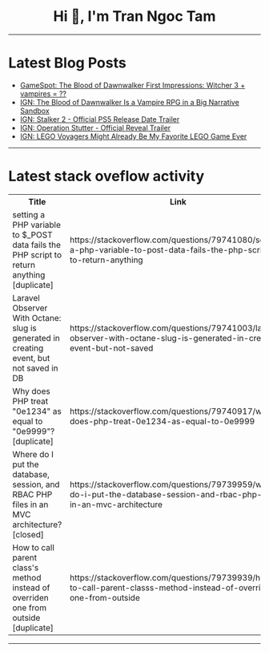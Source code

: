 <h1 align="center">Hi 👋, I'm Tran Ngoc Tam</h1>

---

# Latest Blog Posts 
<!-- BLOG-POST-LIST:START -->
- [GameSpot: The Blood of Dawnwalker First Impressions: Witcher 3 + vampires = ??](https://dev.to/gg_news/gamespot-the-blood-of-dawnwalker-first-impressions-witcher-3-vampires--510o)
- [IGN: The Blood of Dawnwalker Is a Vampire RPG in a Big Narrative Sandbox](https://dev.to/gg_news/ign-the-blood-of-dawnwalker-is-a-vampire-rpg-in-a-big-narrative-sandbox-1bda)
- [IGN: Stalker 2 - Official PS5 Release Date Trailer](https://dev.to/gg_news/ign-stalker-2-official-ps5-release-date-trailer-5953)
- [IGN: Operation Stutter - Official Reveal Trailer](https://dev.to/gg_news/ign-operation-stutter-official-reveal-trailer-1273)
- [IGN: LEGO Voyagers Might Already Be My Favorite LEGO Game Ever](https://dev.to/gg_news/ign-lego-voyagers-might-already-be-my-favorite-lego-game-ever-4og4)
<!-- BLOG-POST-LIST:END -->

---

# Latest stack oveflow activity
<table>
  <tr><th>Title</th><th>Link</th></tr>
  <!-- STACKOVERFLOW:START --><tr><td>setting a PHP variable to $_POST data fails the PHP script to return anything [duplicate]</td><td>https://stackoverflow.com/questions/79741080/setting-a-php-variable-to-post-data-fails-the-php-script-to-return-anything</td></tr><tr><td>Laravel Observer With Octane: slug is generated in creating event, but not saved in DB</td><td>https://stackoverflow.com/questions/79741003/laravel-observer-with-octane-slug-is-generated-in-creating-event-but-not-saved</td></tr><tr><td>Why does PHP treat &quot;0e1234&quot; as equal to &quot;0e9999&quot;? [duplicate]</td><td>https://stackoverflow.com/questions/79740917/why-does-php-treat-0e1234-as-equal-to-0e9999</td></tr><tr><td>Where do I put the database, session, and RBAC PHP files in an MVC architecture? [closed]</td><td>https://stackoverflow.com/questions/79739959/where-do-i-put-the-database-session-and-rbac-php-files-in-an-mvc-architecture</td></tr><tr><td>How to call parent class&#39;s method instead of overriden one from outside [duplicate]</td><td>https://stackoverflow.com/questions/79739939/how-to-call-parent-classs-method-instead-of-overriden-one-from-outside</td></tr><!-- STACKOVERFLOW:END -->
</table>

---


